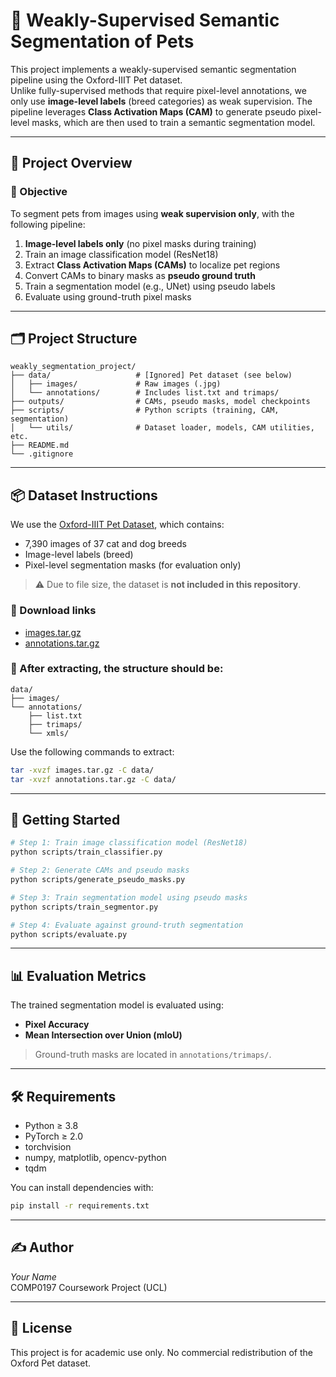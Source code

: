 # 🐾 Weakly-Supervised Semantic Segmentation of Pets

This project implements a weakly-supervised semantic segmentation pipeline using the Oxford-IIIT Pet dataset.  
Unlike fully-supervised methods that require pixel-level annotations, we only use **image-level labels** (breed categories) as weak supervision. The pipeline leverages **Class Activation Maps (CAM)** to generate pseudo pixel-level masks, which are then used to train a semantic segmentation model.

---

## 📌 Project Overview

### 🧠 Objective

To segment pets from images using **weak supervision only**, with the following pipeline:

1. **Image-level labels only** (no pixel masks during training)
2. Train an image classification model (ResNet18)
3. Extract **Class Activation Maps (CAMs)** to localize pet regions
4. Convert CAMs to binary masks as **pseudo ground truth**
5. Train a segmentation model (e.g., UNet) using pseudo labels
6. Evaluate using ground-truth pixel masks

---

## 🗂️ Project Structure

```
weakly_segmentation_project/
├── data/                   # [Ignored] Pet dataset (see below)
│   ├── images/             # Raw images (.jpg)
│   └── annotations/        # Includes list.txt and trimaps/
├── outputs/                # CAMs, pseudo masks, model checkpoints
├── scripts/                # Python scripts (training, CAM, segmentation)
│   └── utils/              # Dataset loader, models, CAM utilities, etc.
├── README.md
└── .gitignore
```

---

## 📦 Dataset Instructions

We use the [Oxford-IIIT Pet Dataset](https://www.robots.ox.ac.uk/~vgg/data/pets/), which contains:

- 7,390 images of 37 cat and dog breeds
- Image-level labels (breed)
- Pixel-level segmentation masks (for evaluation only)

> ⚠️ Due to file size, the dataset is **not included in this repository**.

### 🧾 Download links

- [images.tar.gz](https://thor.robots.ox.ac.uk/~vgg/data/pets/images.tar.gz)
- [annotations.tar.gz](https://thor.robots.ox.ac.uk/~vgg/data/pets/annotations.tar.gz)

### 📂 After extracting, the structure should be:

```
data/
├── images/
└── annotations/
    ├── list.txt
    ├── trimaps/
    └── xmls/
```

Use the following commands to extract:

```bash
tar -xvzf images.tar.gz -C data/
tar -xvzf annotations.tar.gz -C data/
```

---

## 🚀 Getting Started

```bash
# Step 1: Train image classification model (ResNet18)
python scripts/train_classifier.py

# Step 2: Generate CAMs and pseudo masks
python scripts/generate_pseudo_masks.py

# Step 3: Train segmentation model using pseudo masks
python scripts/train_segmentor.py

# Step 4: Evaluate against ground-truth segmentation
python scripts/evaluate.py
```

---

## 📊 Evaluation Metrics

The trained segmentation model is evaluated using:

- **Pixel Accuracy**
- **Mean Intersection over Union (mIoU)**

> Ground-truth masks are located in `annotations/trimaps/`.

---

## 🛠️ Requirements

- Python ≥ 3.8
- PyTorch ≥ 2.0
- torchvision
- numpy, matplotlib, opencv-python
- tqdm

You can install dependencies with:

```bash
pip install -r requirements.txt
```

---

## ✍️ Author

*Your Name*  
COMP0197 Coursework Project (UCL)

---

## 📄 License

This project is for academic use only. No commercial redistribution of the Oxford Pet dataset.
